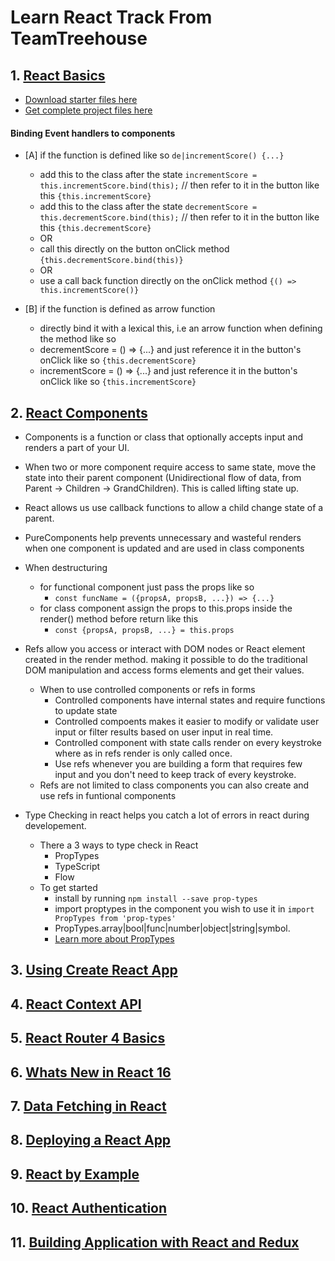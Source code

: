 # Learn React Track From TeamTreehouse

## 1. [React Basics](https://teamtreehouse.com/library/react-basics-2)
- [Download starter files here](http://treehouse-code-samples.s3.amazonaws.com/react-basics/scoreboard.zip)
- [Get complete project files here](https://treehouse-code-samples.s3.amazonaws.com/react-basics/1-first-steps-in-react.zip)

####  Binding Event handlers to components

  - [A] if the function is defined like so `de|incrementScore() {...}`
   	- add this to the class after the state `incrementScore = this.incrementScore.bind(this);`  // then refer to it in the button like this `{this.incrementScore}`
    - add this to the class after the state `decrementScore = this.decrementScore.bind(this);` // then refer to it in the button like this `{this.decrementScore}`
   	- OR
   	- call this directly on the button onClick method `{this.decrementScore.bind(this)}`
   	- OR
   	- use a call back function directly on the onClick method `{() => this.incrementScore()}`
   
  - [B] if the function is defined as arrow function
   	- directly bind it with a lexical this, i.e an arrow function when defining the method like so
   	- decrementScore = () => {...} and just reference it in the button's onClick like so `{this.decrementScore}`
    - incrementScore = () => {...} and just reference it in the button's onClick like so `{this.incrementScore}`


## 2. [React Components](https://teamtreehouse.com/library/react-components)
- Components is a function or class that optionally accepts input and renders a part of your UI.

- When two or more component require access to same state, move the state into their parent component (Unidirectional flow of data, from Parent -> Children -> GrandChildren). This is called lifting state up.

- React allows us use callback functions to allow a child change state of a parent.

- PureComponents help prevents unnecessary and wasteful renders when one component is updated and are used in class components

- When destructuring 
	- for functional component just pass the props like so
		- `const funcName = ({propsA, propsB, ...}) => {...}`
	- for class component assign the props to this.props inside the render() method before return like this
		- `const {propsA, propsB, ...} = this.props`
- Refs allow you access or interact with DOM nodes or React element created in the render method. making it possible to do the traditional DOM manipulation and access forms elements and get their values.
	- When to use controlled components or refs in forms
		- Controlled components have internal states and require functions to update state
		- Controlled compoents makes it easier to modify or validate user input or filter results based on user input in real time.
		- Controlled component with state calls render on every keystroke where as in refs render is only called once.
		- Use refs whenever you are building a form that requires few input and you don't need to keep track of every keystroke.
	- Refs are not limited to class components you can also create and use refs in funtional components
- Type Checking in react helps you catch a lot of errors in react during developement.
	- There a 3 ways to type check in React
		- PropTypes
		- TypeScript
		- Flow 
	- To get started 
		- install by running `npm install --save prop-types`
		- import proptypes in the component you wish to use it in `import  PropTypes from 'prop-types'`
		- PropTypes.array|bool|func|number|object|string|symbol. 
		- [Learn more about PropTypes](https://reactjs.org/docs/typechecking-with-proptypes.html)

## 3. [Using Create React App](https://teamtreehouse.com/library/using-create-react-app)
## 4. [React Context API](https://teamtreehouse.com/library/react-context-api)
## 5. [React Router 4 Basics](https://teamtreehouse.com/library/react-router-4-basics-2)
## 6. [Whats New in React 16](https://teamtreehouse.com/library/whats-new-in-react-16)
## 7. [Data Fetching in React](https://teamtreehouse.com/library/data-fetching-in-react)
## 8. [Deploying a React App](https://teamtreehouse.com/library/deploying-a-react-app)
## 9. [React by Example](https://teamtreehouse.com/library/react-by-example)
## 10. [React Authentication](https://teamtreehouse.com/library/react-authentication)
## 11. [Building Application with React and Redux](https://teamtreehouse.com/library/building-applications-with-react-and-redux)